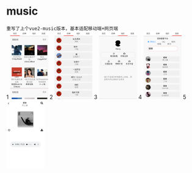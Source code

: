 # music

`重写了上个vue2-music版本，基本适配移动端+网页端`
<br>
1
<img src="./img/Home.png" style="width:100px;">
2
<img src="./img/Topic.png" style="width:100px;">
3
<img src="./img/Mine.png" style="width:100px;">
4
<img src="./img/Search.png" style="width:100px;">
5
<img src="./img/Player.png" style="width:100px;">

<style>
img{
    width:100px;
}
</style>
